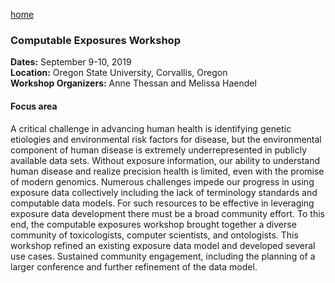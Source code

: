[home](https://monarch-initiative.github.io/phenomics/)

### Computable Exposures Workshop 

**Dates:** September 9-10, 2019  
**Location:** Oregon State University, Corvallis, Oregon  
**Workshop Organizers:** Anne Thessan and Melissa Haendel  

#### Focus area
A critical challenge in advancing human health is identifying genetic etiologies and environmental risk factors for disease, but the environmental component of human disease is extremely underrepresented in publicly available data sets. Without exposure information,  our ability to understand human disease and realize precision health is limited, even with the promise of modern genomics. Numerous challenges impede our progress in using exposure data collectively including the lack of terminology standards and computable data models. For such resources to be effective in leveraging exposure data development there must be a broad community effort. To this end, the computable exposures workshop brought together a diverse community of toxicologists, computer scientists, and ontologists. This workshop refined an existing exposure data model and developed several use cases. Sustained community engagement, including the planning of a larger conference and further refinement of the data model.
